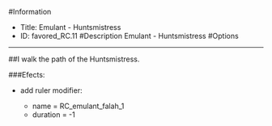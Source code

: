 #Information
 - Title: Emulant - Huntsmistress
 - ID: favored_RC.11
#Description
Emulant - Huntsmistress
#Options

___
##I walk the path of the Huntsmistress.

###Efects:<ul><li>add ruler modifier:</li><ul><li>name = RC_emulant_falah_1</li><li>duration = -1</li></ul></ul>

